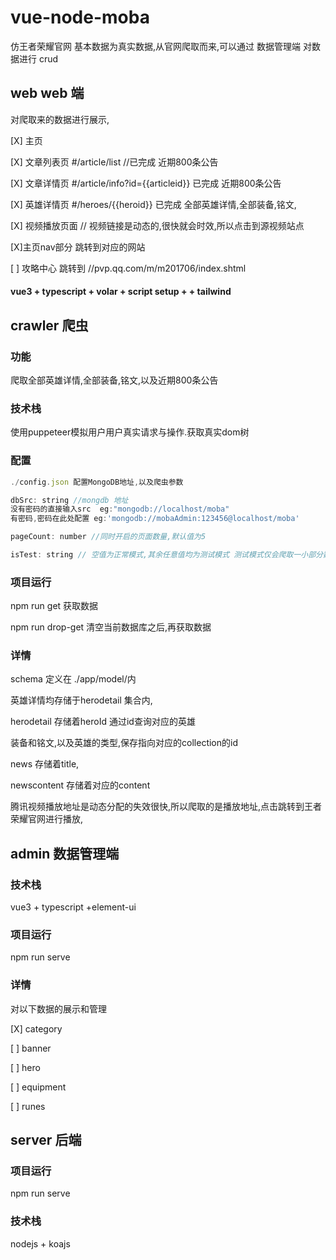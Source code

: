 # vue-node-moba

仿王者荣耀官网
基本数据为真实数据,从官网爬取而来,可以通过 数据管理端 对数据进行 crud

## web web 端



对爬取来的数据进行展示,

[X] 主页

[X] 文章列表页  #/article/list //已完成   近期800条公告

[X] 文章详情页 #/article/info?id={{articleid}} 已完成   近期800条公告

[X] 英雄详情页  #/heroes/{{heroid}} 已完成  全部英雄详情,全部装备,铭文,

[X] 视频播放页面 // 视频链接是动态的,很快就会时效,所以点击到源视频站点

[X]主页nav部分 跳转到对应的网站

[ ]   攻略中心  跳转到  //pvp.qq.com/m/m201706/index.shtml



#### vue3 + typescript + volar + script setup +  + tailwind





## crawler 爬虫

### 功能

爬取全部英雄详情,全部装备,铭文,以及近期800条公告

### 技术栈

使用puppeteer模拟用户用户真实请求与操作.获取真实dom树

### 配置

```javascript
./config.json 配置MongoDB地址,以及爬虫参数

dbSrc: string //mongdb 地址 
没有密码的直接输入src  eg:"mongodb://localhost/moba"
有密码,密码在此处配置 eg:'mongodb://mobaAdmin:123456@localhost/moba'

pageCount: number //同时开启的页面数量,默认值为5

isTest: string // 空值为正常模式,其余任意值均为测试模式 测试模式仅会爬取一小部分数据,用于测试可用性  默认值为""
```

### 项目运行

npm run get 获取数据

npm run drop-get 清空当前数据库之后,再获取数据

### 详情

schema 定义在 ./app/model/内

英雄详情均存储于herodetail 集合内,

herodetail 存储着heroId 通过id查询对应的英雄

装备和铭文,以及英雄的类型,保存指向对应的collection的id

news 存储着title,

newscontent 存储着对应的content 

腾讯视频播放地址是动态分配的失效很快,所以爬取的是播放地址,点击跳转到王者荣耀官网进行播放,











## admin 数据管理端

### 技术栈

vue3 + typescript +element-ui

### 项目运行

npm run serve

### 详情

对以下数据的展示和管理

[X]  category

[ ] banner 

[ ] hero

[ ]  equipment

[ ]  runes

## server 后端

### 项目运行

npm run serve

### 技术栈

nodejs + koajs

